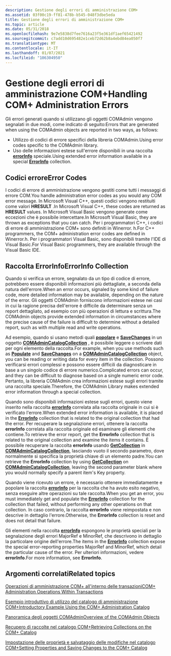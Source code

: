 ```yaml
---
description: Gestione degli errori di amministrazione COM+
ms.assetid: 03f00c19-ff81-478b-b545-048f3dbe5eda
title: Gestione degli errori di amministrazione COM+
ms.topic: article
ms.date: 05/31/2018
ms.openlocfilehash: 9e7e5838d7fee7616a23f5e361df1aef65421492
ms.sourcegitcommit: c7add10d695482e1ceb72d62b8a4ebd84ea050f7
ms.translationtype: MT
ms.contentlocale: it-IT
ms.lasthandoff: 01/07/2021
ms.locfileid: "106304950"
---
```

# <a name="handling-com-administration-errors"></a><span data-ttu-id="2af68-103">Gestione degli errori di amministrazione COM+</span><span class="sxs-lookup"><span data-stu-id="2af68-103">Handling COM+ Administration Errors</span></span>

<span data-ttu-id="2af68-104">Gli errori generati quando si utilizzano gli oggetti COMAdmin vengono segnalati in due modi, come indicato di seguito:</span><span class="sxs-lookup"><span data-stu-id="2af68-104">Errors that are generated when using the COMAdmin objects are reported in two ways, as follows:</span></span>

-   <span data-ttu-id="2af68-105">Utilizzo di codici di errore specifici della libreria COMAdmin.</span><span class="sxs-lookup"><span data-stu-id="2af68-105">Using error codes specific to the COMAdmin library.</span></span>
-   <span data-ttu-id="2af68-106">Uso delle informazioni estese sull'errore disponibili in una raccolta [**errorInfo**](errorinfo.md) speciale.</span><span class="sxs-lookup"><span data-stu-id="2af68-106">Using extended error information available in a special [**ErrorInfo**](errorinfo.md) collection.</span></span>

## <a name="error-codes"></a><span data-ttu-id="2af68-107">Codici errore</span><span class="sxs-lookup"><span data-stu-id="2af68-107">Error Codes</span></span>

<span data-ttu-id="2af68-108">I codici di errore di amministrazione vengono gestiti come tutti i messaggi di errore COM.</span><span class="sxs-lookup"><span data-stu-id="2af68-108">You handle administration error codes as you would any COM error message.</span></span> <span data-ttu-id="2af68-109">In Microsoft Visual C++, questi codici vengono restituiti come valori **HRESULT** .</span><span class="sxs-lookup"><span data-stu-id="2af68-109">In Microsoft Visual C++, these codes are returned as **HRESULT** values.</span></span> <span data-ttu-id="2af68-110">In Microsoft Visual Basic vengono generate come eccezioni che è possibile intercettare.</span><span class="sxs-lookup"><span data-stu-id="2af68-110">In Microsoft Visual Basic, they are thrown as exceptions that you can catch.</span></span> <span data-ttu-id="2af68-111">Per i programmatori C++, i codici di errore di amministrazione COM+ sono definiti in Winerror. h.</span><span class="sxs-lookup"><span data-stu-id="2af68-111">For C++ programmers, the COM+ administration error codes are defined in Winerror.h.</span></span> <span data-ttu-id="2af68-112">Per i programmatori Visual Basic, sono disponibili tramite l'IDE di Visual Basic.</span><span class="sxs-lookup"><span data-stu-id="2af68-112">For Visual Basic programmers, they are available through the Visual Basic IDE.</span></span>

## <a name="errorinfo-collection"></a><span data-ttu-id="2af68-113">Raccolta ErrorInfo</span><span class="sxs-lookup"><span data-stu-id="2af68-113">ErrorInfo Collection</span></span>

<span data-ttu-id="2af68-114">Quando si verifica un errore, segnalato da un tipo di codice di errore, potrebbero essere disponibili informazioni più dettagliate, a seconda della natura dell'errore.</span><span class="sxs-lookup"><span data-stu-id="2af68-114">When an error occurs, signaled by some kind of failure code, more detailed information may be available, depending on the nature of the error.</span></span> <span data-ttu-id="2af68-115">Gli oggetti COMAdmin forniscono informazioni estese nei casi in cui la ragione precisa dell'errore è difficile da determinare senza un report dettagliato, ad esempio con più operazioni di lettura e scrittura.</span><span class="sxs-lookup"><span data-stu-id="2af68-115">The COMAdmin objects provide extended information in circumstances where the precise cause of the failure is difficult to determine without a detailed report, such as with multiple read and write operations.</span></span>

<span data-ttu-id="2af68-116">Ad esempio, quando si usano metodi quali [**popolare**](/windows/desktop/api/ComAdmin/nf-comadmin-icatalogcollection-populate) e [**SaveChanges**](/windows/desktop/api/ComAdmin/nf-comadmin-icatalogcollection-savechanges) in un oggetto [**COMAdminCatalogCollection**](comadmincatalogcollection.md) , è possibile leggere o scrivere dati per ogni elemento della raccolta.</span><span class="sxs-lookup"><span data-stu-id="2af68-116">For example, when you use methods such as [**Populate**](/windows/desktop/api/ComAdmin/nf-comadmin-icatalogcollection-populate) and [**SaveChanges**](/windows/desktop/api/ComAdmin/nf-comadmin-icatalogcollection-savechanges) on a [**COMAdminCatalogCollection**](comadmincatalogcollection.md) object, you can be reading or writing data for every item in the collection.</span></span> <span data-ttu-id="2af68-117">Possono verificarsi errori complessi e possono essere difficili da diagnosticare in base a un singolo codice di errore numerico.</span><span class="sxs-lookup"><span data-stu-id="2af68-117">Complicated errors can occur, and they can be difficult to diagnose based on a single numeric error code.</span></span> <span data-ttu-id="2af68-118">Pertanto, la libreria COMAdmin crea informazioni estese sugli errori tramite una raccolta speciale.</span><span class="sxs-lookup"><span data-stu-id="2af68-118">Therefore, the COMAdmin Library makes extended error information through a special collection.</span></span>

<span data-ttu-id="2af68-119">Quando sono disponibili informazioni estese sugli errori, questo viene inserito nella raccolta [**errorInfo**](errorinfo.md) correlata alla raccolta originale in cui si è verificato l'errore.</span><span class="sxs-lookup"><span data-stu-id="2af68-119">When extended error information is available, it is placed in the [**ErrorInfo**](errorinfo.md) collection that is related to the original collection that had the error.</span></span> <span data-ttu-id="2af68-120">Per recuperare la segnalazione errori, ottenere la raccolta **errorInfo** correlata alla raccolta originale ed esaminare gli elementi che contiene.</span><span class="sxs-lookup"><span data-stu-id="2af68-120">To retrieve the error report, get the **ErrorInfo** collection that is related to the original collection and examine the items it contains.</span></span> <span data-ttu-id="2af68-121">È possibile recuperare la raccolta **errorInfo** usando [**GetCollection**](/windows/desktop/api/ComAdmin/nf-comadmin-icatalogcollection-getcollection) in [**COMAdminCatalogCollection**](comadmincatalogcollection.md), lasciando vuoto il secondo parametro, dove normalmente si specifica la proprietà chiave di un elemento padre.</span><span class="sxs-lookup"><span data-stu-id="2af68-121">You can retrieve the **ErrorInfo** collection by using [**GetCollection**](/windows/desktop/api/ComAdmin/nf-comadmin-icatalogcollection-getcollection) on [**COMAdminCatalogCollection**](comadmincatalogcollection.md), leaving the second parameter blank where you would normally specify a parent item's Key property.</span></span>

<span data-ttu-id="2af68-122">Quando viene ricevuto un errore, è necessario ottenere immediatamente e popolare la raccolta [**errorInfo**](errorinfo.md) per la raccolta che ha avuto esito negativo, senza eseguire altre operazioni su tale raccolta.</span><span class="sxs-lookup"><span data-stu-id="2af68-122">When you get an error, you must immediately get and populate the [**ErrorInfo**](errorinfo.md) collection for the collection that failed, without performing any other operations on that collection.</span></span> <span data-ttu-id="2af68-123">In caso contrario, la raccolta **errorInfo** viene reimpostata e non descrive in dettaglio l'errore.</span><span class="sxs-lookup"><span data-stu-id="2af68-123">Otherwise, the **ErrorInfo** collection is reset and does not detail that failure.</span></span>

<span data-ttu-id="2af68-124">Gli elementi nella raccolta [**errorInfo**](errorinfo.md) espongono le proprietà speciali per la segnalazione degli errori MajorRef e MinorRef, che descrivono in dettaglio la particolare origine dell'errore.</span><span class="sxs-lookup"><span data-stu-id="2af68-124">The items in the [**ErrorInfo**](errorinfo.md) collection expose the special error-reporting properties MajorRef and MinorRef, which detail the particular cause of the error.</span></span> <span data-ttu-id="2af68-125">Per ulteriori informazioni, vedere **errorInfo**.</span><span class="sxs-lookup"><span data-stu-id="2af68-125">For more information, see **ErrorInfo**.</span></span>

## <a name="related-topics"></a><span data-ttu-id="2af68-126">Argomenti correlati</span><span class="sxs-lookup"><span data-stu-id="2af68-126">Related topics</span></span>

<dl> <dt>

[<span data-ttu-id="2af68-127">Operazioni di amministrazione COM+ all'interno delle transazioni</span><span class="sxs-lookup"><span data-stu-id="2af68-127">COM+ Administration Operations Within Transactions</span></span>](com--administration-operations-within-transactions.md)
</dt> <dt>

[<span data-ttu-id="2af68-128">Esempio introduttivo di utilizzo del catalogo di amministrazione COM+</span><span class="sxs-lookup"><span data-stu-id="2af68-128">Introductory Example Using the COM+ Administration Catalog</span></span>](introductory-example-using-the-com--administration-catalog.md)
</dt> <dt>

[<span data-ttu-id="2af68-129">Panoramica degli oggetti COMAdmin</span><span class="sxs-lookup"><span data-stu-id="2af68-129">Overview of the COMAdmin Objects</span></span>](overview-of-the-comadmin-objects.md)
</dt> <dt>

[<span data-ttu-id="2af68-130">Recupero di raccolte nel catalogo COM+</span><span class="sxs-lookup"><span data-stu-id="2af68-130">Retrieving Collections on the COM+ Catalog</span></span>](retrieving-collections-on-the-com--catalog.md)
</dt> <dt>

[<span data-ttu-id="2af68-131">Impostazione delle proprietà e salvataggio delle modifiche nel catalogo COM+</span><span class="sxs-lookup"><span data-stu-id="2af68-131">Setting Properties and Saving Changes to the COM+ Catalog</span></span>](setting-properties-and-saving-changes-to-the-com--catalog.md)
</dt> </dl>

 

 



